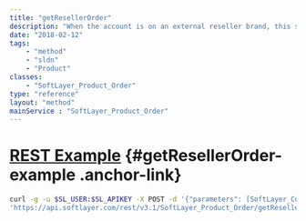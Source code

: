 ```yaml
---
title: "getResellerOrder"
description: "When the account is on an external reseller brand, this service will provide a SoftLayer_Product_Order with the the pricing adjusted by the external reseller. "
date: "2018-02-12"
tags:
    - "method"
    - "sldn"
    - "Product"
classes:
    - "SoftLayer_Product_Order"
type: "reference"
layout: "method"
mainService : "SoftLayer_Product_Order"
---
```


# [REST Example](#getResellerOrder-example) <a href="/article/rest/"><i class="fas fa-question"></i></a> {#getResellerOrder-example .anchor-link} 
```bash
curl -g -u $SL_USER:$SL_APIKEY -X POST -d '{"parameters": [SoftLayer_Container_Product_Order]}' \
'https://api.softlayer.com/rest/v3.1/SoftLayer_Product_Order/getResellerOrder'
```
